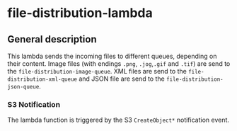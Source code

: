 # file-distribution-lambda

## General description

This lambda sends the incoming files to different queues, depending on their content. Image files (with endings
```.png```, ```.jog```,```.gif``` and ```.tif```) are send to the ```file-distribution-image-queue```. XML files
are send to the ```file-distribution-xml-queue``` and JSON file are send to the ```file-distribution-json-queue```.

### S3 Notification

The lambda function is triggered by the S3 ```CreateObject*``` notification event.

